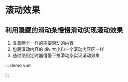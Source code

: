 # 滚动效果

## 利用隐藏的滑动条慢慢滑动实现滚动效果

1. 准备两个一样的需要滚动的内容
2. 包裹滚动内容的 div 大小和一个滚动内容区一样
3. 通过使用定时器慢慢下拉滑动条实现滚动效果

::: demo vue
<template>

  <div class="roll-content" @mouseover="stop" @mouseout="begin">
    <div class="roll-test">定时器滚动，鼠标移入停止，移出继续</div>
    <div class="roll-test">定时器滚动，鼠标移入停止，移出继续</div>
  </div>
</template>

<script>
export default {
      data(){
      return {
        timer:null
      }
    },
    methods: {
      stop() {
        clearInterval(this.timer);
      },
      begin() {
        clearInterval(this.timer);
        this.init();
      },
      init(){
        this.timer = setInterval(() => {
          let content = document.getElementsByClassName("roll-content")[0];
          let test = window.document.getElementsByClassName("roll-test")[0];
          if (content.scrollTop >= test.offsetHeight) {
            content.scrollTop = 0;
          } else {
            content.scrollTop++;
          }
        }, 50);
      }
    },
    mounted(){
      this.init();
    }
}
</script>

<style>
.roll-content {
  width: 100%;
  height: 20px;
  overflow-y: hidden;
}
.roll-test {
  font-size: 20px;
  line-height: 20px;
}
</style>

:::
